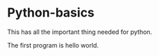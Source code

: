 # Python-basics
This has all the important thing needed  for python.


The first program is hello world.

